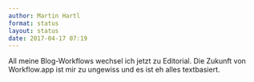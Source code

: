 ```yaml
---
author: Martin Hartl
format: status
layout: status
date: 2017-04-17 07:19
---
```

All meine Blog-Workflows wechsel ich jetzt zu Editorial. Die Zukunft von Workflow.app ist mir zu ungewiss und es ist eh alles textbasiert.
